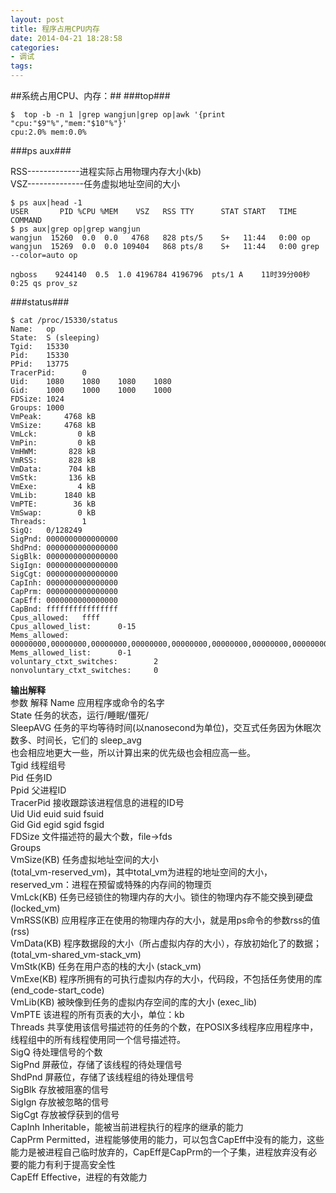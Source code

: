 ```yaml
---
layout: post
title: 程序占用CPU内存
date: 2014-04-21 18:28:58
categories:
- 调试
tags:
---
```


##系统占用CPU、内存：##
###top###

```shell
$  top -b -n 1 |grep wangjun|grep op|awk '{print "cpu:"$9"%","mem:"$10"%"}'
cpu:2.0% mem:0.0%
```

###ps aux###

RSS-------------进程实际占用物理内存大小(kb)  
VSZ--------------任务虚拟地址空间的大小  

```shell
$ ps aux|head -1
USER       PID %CPU %MEM    VSZ   RSS TTY      STAT START   TIME COMMAND
$ ps aux|grep op|grep wangjun
wangjun  15260  0.0  0.0   4768   828 pts/5    S+   11:44   0:00 op
wangjun  15269  0.0  0.0 109404   868 pts/8    S+   11:44   0:00 grep --color=auto op

ngboss    9244140  0.5  1.0 4196784 4196796  pts/1 A    11时39分00秒  0:25 qs prov_sz
```

###status###

```shell
$ cat /proc/15330/status
Name:   op
State:  S (sleeping)
Tgid:   15330
Pid:    15330
PPid:   13775
TracerPid:      0
Uid:    1080    1080    1080    1080
Gid:    1000    1000    1000    1000
FDSize: 1024
Groups: 1000 
VmPeak:     4768 kB
VmSize:     4768 kB
VmLck:         0 kB
VmPin:         0 kB
VmHWM:       828 kB
VmRSS:       828 kB
VmData:      704 kB
VmStk:       136 kB
VmExe:         4 kB
VmLib:      1840 kB
VmPTE:        36 kB
VmSwap:        0 kB
Threads:        1
SigQ:   0/128249
SigPnd: 0000000000000000
ShdPnd: 0000000000000000
SigBlk: 0000000000000000
SigIgn: 0000000000000000
SigCgt: 0000000000000000
CapInh: 0000000000000000
CapPrm: 0000000000000000
CapEff: 0000000000000000
CapBnd: ffffffffffffffff
Cpus_allowed:   ffff
Cpus_allowed_list:      0-15
Mems_allowed:   00000000,00000000,00000000,00000000,00000000,00000000,00000000,00000000,00000000,00000000,00000000,00000000,00000000,00000000,00000000,00000003
Mems_allowed_list:      0-1
voluntary_ctxt_switches:        2
nonvoluntary_ctxt_switches:     0
```

**输出解释**  
参数 解释
Name 应用程序或命令的名字  
State 任务的状态，运行/睡眠/僵死/  
SleepAVG 任务的平均等待时间(以nanosecond为单位)，交互式任务因为休眠次数多、时间长，它们的 sleep_avg  
也会相应地更大一些，所以计算出来的优先级也会相应高一些。  
Tgid 线程组号  
Pid 任务ID  
Ppid 父进程ID  
TracerPid 接收跟踪该进程信息的进程的ID号  
Uid Uid euid suid fsuid  
Gid Gid egid sgid fsgid  
FDSize 文件描述符的最大个数，file->fds  
Groups  
VmSize(KB) 任务虚拟地址空间的大小  
(total_vm-reserved_vm)，其中total_vm为进程的地址空间的大小，reserved_vm：进程在预留或特殊的内存间的物理页  
VmLck(KB) 任务已经锁住的物理内存的大小。锁住的物理内存不能交换到硬盘 (locked_vm)  
VmRSS(KB) 应用程序正在使用的物理内存的大小，就是用ps命令的参数rss的值 (rss)  
VmData(KB) 程序数据段的大小（所占虚拟内存的大小），存放初始化了的数据；  
(total_vm-shared_vm-stack_vm)  
VmStk(KB) 任务在用户态的栈的大小 (stack_vm)  
VmExe(KB) 程序所拥有的可执行虚拟内存的大小，代码段，不包括任务使用的库 (end_code-start_code)  
VmLib(KB) 被映像到任务的虚拟内存空间的库的大小 (exec_lib)  
VmPTE 该进程的所有页表的大小，单位：kb  
Threads 共享使用该信号描述符的任务的个数，在POSIX多线程序应用程序中，线程组中的所有线程使用同一个信号描述符。  
SigQ 待处理信号的个数  
SigPnd 屏蔽位，存储了该线程的待处理信号  
ShdPnd 屏蔽位，存储了该线程组的待处理信号  
SigBlk 存放被阻塞的信号  
SigIgn 存放被忽略的信号  
SigCgt 存放被俘获到的信号  
CapInh Inheritable，能被当前进程执行的程序的继承的能力  
CapPrm Permitted，进程能够使用的能力，可以包含CapEff中没有的能力，这些能力是被进程自己临时放弃的，CapEff是CapPrm的一个子集，进程放弃没有必要的能力有利于提高安全性  
CapEff Effective，进程的有效能力  